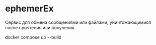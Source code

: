 # ephemerEx

Сервис для обмена сообщениями или файлами, уничтожающимися после прочтения или получения.

docker compose up --build